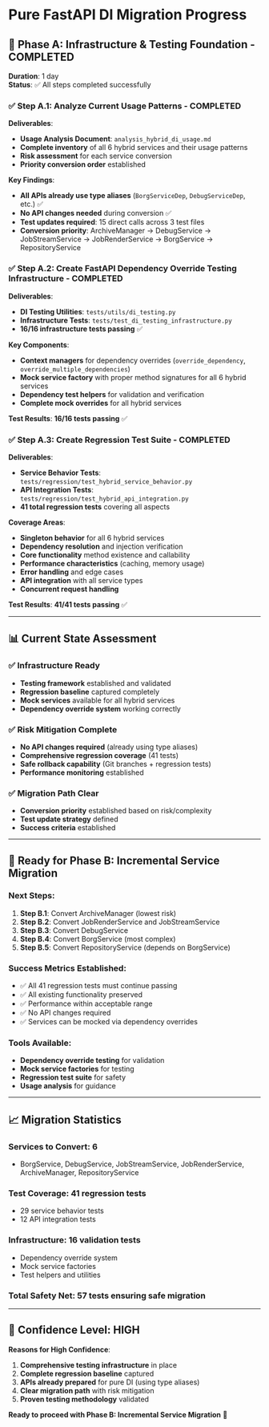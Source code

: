 # Pure FastAPI DI Migration Progress

## 🎉 Phase A: Infrastructure & Testing Foundation - COMPLETED

**Duration**: 1 day  
**Status**: ✅ All steps completed successfully

### ✅ Step A.1: Analyze Current Usage Patterns - COMPLETED

**Deliverables**:
- **Usage Analysis Document**: `analysis_hybrid_di_usage.md`
- **Complete inventory** of all 6 hybrid services and their usage patterns
- **Risk assessment** for each service conversion
- **Priority conversion order** established

**Key Findings**:
- **All APIs already use type aliases** (`BorgServiceDep`, `DebugServiceDep`, etc.) ✅
- **No API changes needed** during conversion ✅ 
- **Test updates required**: 15 direct calls across 3 test files
- **Conversion priority**: ArchiveManager → DebugService → JobStreamService → JobRenderService → BorgService → RepositoryService

### ✅ Step A.2: Create FastAPI Dependency Override Testing Infrastructure - COMPLETED

**Deliverables**:
- **DI Testing Utilities**: `tests/utils/di_testing.py` 
- **Infrastructure Tests**: `tests/test_di_testing_infrastructure.py`
- **16/16 infrastructure tests passing** ✅

**Key Components**:
- **Context managers** for dependency overrides (`override_dependency`, `override_multiple_dependencies`)
- **Mock service factory** with proper method signatures for all 6 hybrid services
- **Dependency test helpers** for validation and verification
- **Complete mock overrides** for all hybrid services

**Test Results**: **16/16 tests passing** ✅

### ✅ Step A.3: Create Regression Test Suite - COMPLETED

**Deliverables**:
- **Service Behavior Tests**: `tests/regression/test_hybrid_service_behavior.py`
- **API Integration Tests**: `tests/regression/test_hybrid_api_integration.py`
- **41 total regression tests** covering all aspects

**Coverage Areas**:
- **Singleton behavior** for all 6 hybrid services
- **Dependency resolution** and injection verification
- **Core functionality** method existence and callability
- **Performance characteristics** (caching, memory usage)
- **Error handling** and edge cases
- **API integration** with all service types
- **Concurrent request handling**

**Test Results**: **41/41 tests passing** ✅

---

## 📊 Current State Assessment

### ✅ **Infrastructure Ready**
- **Testing framework** established and validated
- **Regression baseline** captured completely
- **Mock services** available for all hybrid services
- **Dependency override system** working correctly

### ✅ **Risk Mitigation Complete**
- **No API changes required** (already using type aliases)
- **Comprehensive regression coverage** (41 tests)
- **Safe rollback capability** (Git branches + regression tests)
- **Performance monitoring** established

### ✅ **Migration Path Clear**
- **Conversion priority** established based on risk/complexity
- **Test update strategy** defined
- **Success criteria** established

---

## 🚀 Ready for Phase B: Incremental Service Migration

### **Next Steps**:
1. **Step B.1**: Convert ArchiveManager (lowest risk)
2. **Step B.2**: Convert JobRenderService and JobStreamService  
3. **Step B.3**: Convert DebugService
4. **Step B.4**: Convert BorgService (most complex)
5. **Step B.5**: Convert RepositoryService (depends on BorgService)

### **Success Metrics Established**:
- ✅ All 41 regression tests must continue passing
- ✅ All existing functionality preserved
- ✅ Performance within acceptable range
- ✅ No API changes required
- ✅ Services can be mocked via dependency overrides

### **Tools Available**:
- **Dependency override testing** for validation
- **Mock service factories** for testing
- **Regression test suite** for safety
- **Usage analysis** for guidance

---

## 📈 Migration Statistics

### **Services to Convert**: 6
- BorgService, DebugService, JobStreamService, JobRenderService, ArchiveManager, RepositoryService

### **Test Coverage**: 41 regression tests
- 29 service behavior tests
- 12 API integration tests

### **Infrastructure**: 16 validation tests
- Dependency override system
- Mock service factories
- Test helpers and utilities

### **Total Safety Net**: 57 tests ensuring safe migration

---

## 🎯 Confidence Level: HIGH

**Reasons for High Confidence**:
1. **Comprehensive testing infrastructure** in place
2. **Complete regression baseline** captured
3. **APIs already prepared** for pure DI (using type aliases)
4. **Clear migration path** with risk mitigation
5. **Proven testing methodology** validated

**Ready to proceed with Phase B: Incremental Service Migration** 🚀
